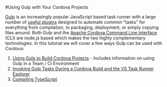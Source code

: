 #Using Gulp with Your Cordova Projects

[Gulp](http://go.microsoft.com/fwlink/?LinkID=533803) is an increasingly popular JavaScript based task runner with a large number of [useful plugins](http://go.microsoft.com/fwlink/?LinkID=533790) designed to automate common “tasks” for everything from compilation, to packaging, deployment, or simply copying files around. Both Gulp and the [Apache Cordova Command Line interface](http://go.microsoft.com/fwlink/?LinkID=533773) (CLI) are node.js based which makes the two highly complementary technologies. In this tutorial we will cover a few ways Gulp can be used with Cordova:

1.  [Using Gulp to Build Cordova Projects](http://go.microsoft.com/fwlink/?LinkID=533742) - Includes information on using Gulp in a Team / CI Environment
2.  [Invoking Gulp Tasks During a Cordova Build and the VS Task Runner Explorer](http://go.microsoft.com/fwlink/?LinkID=533768)
3.  [Compiling TypeScript](http://go.microsoft.com/fwlink/?LinkID=533769)
